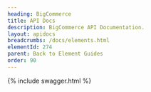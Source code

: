 ```yaml
---
heading: BigCommerce
title: API Docs
description: BigCommerce API Documentation.
layout: apidocs
breadcrumbs: /docs/elements.html
elementId: 274
parent: Back to Element Guides
order: 90
---
```


{% include swagger.html %}
